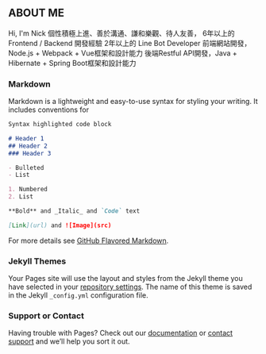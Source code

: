 ## ABOUT ME

Hi, I'm Nick 個性積極上進、善於溝通、謙和樂觀、待人友善，
6年以上的 Frontend / Backend 開發經驗
2年以上的 Line Bot Developer
前端網站開發，Node.js + Webpack + Vue框架和設計能力
後端Restful API開發，Java + Hibernate + Spring Boot框架和設計能力

### Markdown

Markdown is a lightweight and easy-to-use syntax for styling your writing. It includes conventions for

```markdown
Syntax highlighted code block

# Header 1
## Header 2
### Header 3

- Bulleted
- List

1. Numbered
2. List

**Bold** and _Italic_ and `Code` text

[Link](url) and ![Image](src)
```

For more details see [GitHub Flavored Markdown](https://guides.github.com/features/mastering-markdown/).

### Jekyll Themes

Your Pages site will use the layout and styles from the Jekyll theme you have selected in your [repository settings](https://github.com/kaominghui/resume/settings/pages). The name of this theme is saved in the Jekyll `_config.yml` configuration file.

### Support or Contact

Having trouble with Pages? Check out our [documentation](https://docs.github.com/categories/github-pages-basics/) or [contact support](https://support.github.com/contact) and we’ll help you sort it out.
